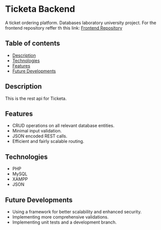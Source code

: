 # Ticketa Backend
A ticket ordering platform. Databases laboratory university project.
For the frontend repository reffer th this link: 
[Frontend Repository](https://github.com/Radu434/ticketa)
## Table of contents
* [Description](#description)
* [Technologies](#technologies)
* [Features](#features)
* [Future Developments](#future-developments)
## Description
This is the rest api for Ticketa.
## Features
* CRUD operations on all relevant database entities.
* Minimal input validation.
* JSON encoded REST calls.
* Efficient and fairly scalable routing. 
## Technologies
* PHP
* MySQL
* XAMPP
* JSON

## Future Developments
* Using a framework for better scalability and enhanced security.
* Implementing more comprehensive validations.
* Implementing unit tests and a development branch.
